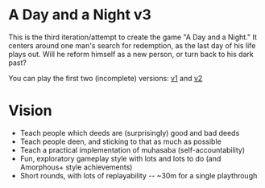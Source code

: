 # A Day and a Night v3

This is the third iteration/attempt to create the game "A Day and a Night." It centers around one man's search for redemption, as the last day of his life plays out. Will he reform himself as a new person, or turn back to his dark past?

You can play the first two (incomplete) versions: [v1](https://github.com/deengames/a-day-and-a-night) and [v2](https://github.com/deengames-prototypes/a-day-and-a-night-v2)

# Vision
- Teach people which deeds are (surprisingly) good and bad deeds
- Teach people deen, and sticking to that as much as possible
- Teach a practical implementation of muhasaba (self-accountability)
- Fun, exploratory gameplay style with lots and lots to do (and Amorphous+ style achievements)
- Short rounds, with lots of replayability -- ~30m for a single playthrough

